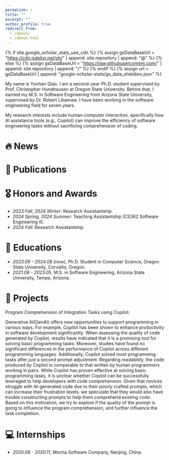 ```yaml
---
permalink: /
title: ""
excerpt: ""
author_profile: true
redirect_from: 
  - /about/
  - /about.html
---
```


{% if site.google_scholar_stats_use_cdn %}
{% assign gsDataBaseUrl = "https://cdn.jsdelivr.net/gh/" | append: site.repository | append: "@" %}
{% else %}
{% assign gsDataBaseUrl = "https://raw.githubusercontent.com/" | append: site.repository | append: "/" %}
{% endif %}
{% assign url = gsDataBaseUrl | append: "google-scholar-stats/gs_data_shieldsio.json" %}

<span class='anchor' id='about-me'></span>

My name is Yunhan Qiao. I am a second-year Ph.D. student supervised by Prof. Christopher Hundhausen at Oregon State University. Before that, I earned my M.S. in Software Engineering from Arizona State University, supervised by Dr. Robert Likamwa. I have been working in the software engineering field for seven years.

My research interests include human-computer interaction, specifically how AI assistance tools (e.g., Copilot) can improve the efficiency of software engineering tasks without sacrificing comprehension of coding.


# 🔥 News


# 📝 Publications 



# 🎖 Honors and Awards
- *2023 Fall, 2024 Winter:* Research Assistantship. 
- *2024 Spring, 2024 Summer:* Teaching Assistantship (CS362 Software Engineering II).
- *2024 Fall:* Research Assistantship.

# 📖 Educations
- *2023.09 - 2024.08 (now)*, Ph.D. Student in Computer Science, Oregon State University, Corvallis, Oregon. 
- *2021.08 - 2023.05*, M.S. in Software Engineering, Arizona State University, Tempe, Arizona.

# 💼 Projects
Program Comprehension of Integration Tasks using Copilot:

Generative AI(GenAI) offers new opportunities to support programming in various ways. For example, Copilot has been shown to enhance productivity in software development significantly. When assessing the quality of code generated by Copilot, results have indicated that it is a promising tool for solving basic programming tasks. Moreover, studies have found no significant differences in the performance of Copilot across different programming languages. Additionally, Copilot solved most programming tasks after just a second prompt adjustment. Regarding readability, the code produced by Copilot is comparable to that written by human programmers working in pairs. While Copilot has proven effective at solving basic programming tasks, it is unclear whether Copilot can be successfully leveraged to help developers with code comprehension. Given that novices struggle with AI-generated code due to their poorly crafted prompts, which can increase their frustration levels. we speculate that they would also have trouble constructing prompts to help them comprehend existing code. Based on this motivation, we try to explore if the quality of the prompt is going to influence the program comprehension, and further influence the task completion.


# 💻 Internships
- *2020.08 - 2020.11*, Mocha Software Company, Nanjing, China.
